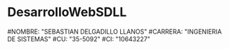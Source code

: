 # DesarrolloWebSDLL

#NOMBRE: "SEBASTIAN DELGADILLO LLANOS"
#CARRERA: "INGENIERIA DE SISTEMAS"
#CU: "35-5092"
#CI: "10643227"
